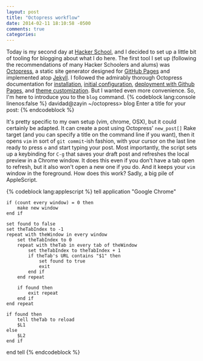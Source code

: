 ```yaml
---
layout: post
title: "Octopress workflow"
date: 2014-02-11 18:10:58 -0500
comments: true
categories: 
---
```


Today is my second day at [Hacker School](http://hackerschool.com), and I
decided to set up a little bit of tooling for blogging about what I do here.
The first tool I set up (following the recommendations of many Hacker Schoolers
and alums) was [Octopress](http://octopress.org), a static site generator
designed for [GitHub Pages](pages.github.com) and implemented atop
[Jekyll](http://jekyllrb.com). I followed the admirably thorough Octopress
documentation for [installation](http://octopress.org/docs/setup/),
[initial configuration](http://octopress.org/docs/configuring/),
[deployment with Github Pages](http://octopress.org/docs/deploying/github/), and
[theme customization](http://octopress.org/docs/theme/). But I wanted even more
convenience. So, I'm here to introduce you to the `blog` command.
{% codeblock lang:console linenos:false %}
davidad@zayin ~/octopress> blog
Enter a title for your post:
{% endcodeblock %}

It's pretty specific to my own setup (vim, chrome, OSX), but it could certainly
be adapted. It can create a post using Octopress' `new_post[]` Rake target (and
you can specify a title on the command line if you want), then it opens `vim` in
sort of `git commit`-ish fashion, with your cursor on the last line ready to
press `o` and start typing your post. Most importantly, the script sets up a
keybinding for `C-g` that saves your draft post and refreshes the local preview
in a Chrome window. It does this even if you don't have a tab open to refresh,
but it also won't open a new one if you do. And it keeps your `vim` window in
the foreground. How does this work? Sadly, a big pile of AppleScript.

{% codeblock lang:applescript %}
tell application "Google Chrome"

    if (count every window) = 0 then
        make new window
    end if

    set found to false
    set theTabIndex to -1
    repeat with theWindow in every window
        set theTabIndex to 0
        repeat with theTab in every tab of theWindow
            set theTabIndex to theTabIndex + 1
            if theTab's URL contains "$1" then
                set found to true
                exit
            end if
        end repeat

        if found then
            exit repeat
        end if
    end repeat

    if found then
        tell theTab to reload
        $L1
    else
        $L2
    end if
end tell
{% endcodeblock %}


